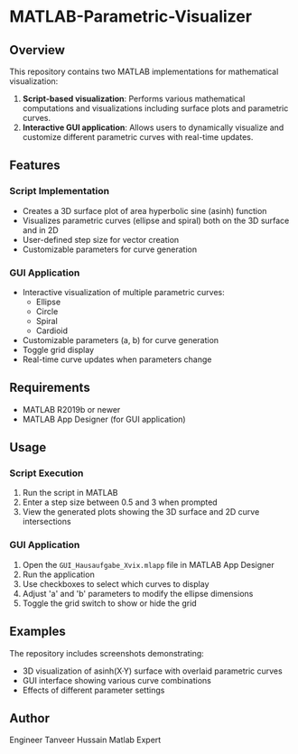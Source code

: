 # MATLAB-Parametric-Visualizer

## Overview
This repository contains two MATLAB implementations for mathematical visualization:
1. **Script-based visualization**: Performs various mathematical computations and visualizations including surface plots and parametric curves.
2. **Interactive GUI application**: Allows users to dynamically visualize and customize different parametric curves with real-time updates.

## Features

### Script Implementation
- Creates a 3D surface plot of area hyperbolic sine (asinh) function
- Visualizes parametric curves (ellipse and spiral) both on the 3D surface and in 2D
- User-defined step size for vector creation
- Customizable parameters for curve generation

### GUI Application
- Interactive visualization of multiple parametric curves:
  - Ellipse
  - Circle
  - Spiral
  - Cardioid
- Customizable parameters (a, b) for curve generation
- Toggle grid display
- Real-time curve updates when parameters change

## Requirements
- MATLAB R2019b or newer
- MATLAB App Designer (for GUI application)

## Usage

### Script Execution
1. Run the script in MATLAB
2. Enter a step size between 0.5 and 3 when prompted
3. View the generated plots showing the 3D surface and 2D curve intersections

### GUI Application
1. Open the `GUI_Hausaufgabe_Xvix.mlapp` file in MATLAB App Designer
2. Run the application
3. Use checkboxes to select which curves to display
4. Adjust 'a' and 'b' parameters to modify the ellipse dimensions
5. Toggle the grid switch to show or hide the grid

## Examples
The repository includes screenshots demonstrating:
- 3D visualization of asinh(X·Y) surface with overlaid parametric curves
- GUI interface showing various curve combinations
- Effects of different parameter settings

## Author
Engineer Tanveer Hussain Matlab Expert
